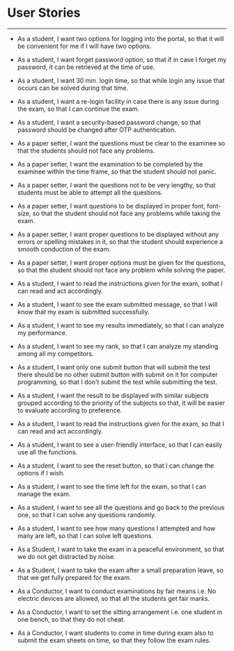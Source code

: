 # User Stories
<hr>

- As a student, I want two options for logging into the portal, so that it will be convenient for me if I will have two options.

- As a student, I want forget password option, so that if in case I forget my password, it can be retrieved at the time of use.

- As a student, I want 30 min. login time, so that while login any issue that occurs can be solved during that time.

- As a student, I want a re-login facility in case there is any issue during the exam, so that I can continue the exam.

- As a student, I want a security-based password change, so that password should be changed after OTP authentication.

- As a paper setter, I want the questions must be clear to the examinee so that the students should not face any problems.

- As a paper setter, I want the examination to be completed by the examinee within the time frame, so that the student should not panic.

- As a paper setter, I want the questions not to be very lengthy, so that students must be able to attempt all the questions.

- As a paper setter, I want questions to be displayed in proper font, font-size, so that the student should not face any problems while taking the exam.

- As a paper setter, I want proper questions to be displayed without any errors or spelling mistakes in it, so that the student should experience a smooth conduction of the exam.

- As a paper setter, I want proper options must be given for the questions, so that the student should not face any problem while solving the paper.

- As a student, I want to read the instructions given for the exam, sothat I can read and act accordingly.

- As a student, I want to see the exam submitted message, so that I will know that my exam is submitted successfully.

- As a student, I want to see my results immediately, so that I can analyze my performance.

- As a student, I want to see my rank, so that I can analyze my standing among all my competitors.

- As a student, I want only one submit button that will submit the test there should be no other submit button with submit on it for computer programming, so that I don't submit the test while submitting the test.

- As a student, I want the result to be displayed with similar subjects grouped according to the priority of the subjects so that, it will be easier to evaluate according to preference.

- As a student, I want to read the instructions given for the exam, so that I can read and act accordingly.

- As a student, I want to see a user-friendly interface, so that I can easily use all the functions.

- As a student, I want to see the reset button, so that I can change the options if I wish.

- As a student, I want to see the time left for the exam, so that I can manage the exam.

- As a student, I want to see all the questions and go back to the previous one, so that I can solve any questions randomly.

- As a student, I want to see how many questions I attempted and how many are left, so that I can solve left questions.

- As a Student, I want to take the exam in a peaceful environment, so that we do not get distracted by noise.

- As a Student, I want to take the exam after a small preparation leave, so that we get fully prepared for the exam.

- As a Conductor, I want to conduct examinations by fair means i.e. No electric devices are allowed, so that all the students get fair marks.

- As a Conductor, I want to set the sitting arrangement i.e. one student in one bench, so that they do not cheat.

- As a Conductor, I want students to come in time during exam also to submit the exam sheets on time, so that they follow the exam rules.